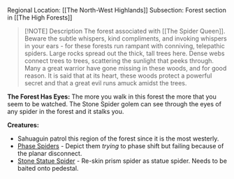 Regional Location: [[The North-West Highlands]]
Subsection: Forest section in [[The High Forests]]


> [!NOTE] Description
> The forest associated with [[The Spider Queen]]. Beware the subtle whispers, kind compliments, and invoking whispers in your ears - for these forests run rampant with conniving, telepathic spiders. Large rocks spread out the thick, tall trees here. Dense webs connect trees to trees, scattering the sunlight that peeks through. Many a great warrior have gone missing in these woods, and for good reason. It is said that at its heart, these woods protect a powerful secret and that a great evil runs amuck amidst the trees. 

**The Forest Has Eyes:**
The more you walk in this forest the more that you seem to be watched. The Stone Spider golem can see through the eyes of any spider in the forest and it stalks you. 

**Creatures:**
- Sahuaguin patrol this region of the forest since it is the most westerly. 
- [Phase Spiders](https://dr-eigenvalue.github.io/bestiary/creature/phase-spider) - Depict them *trying* to phase shift but failing because of the planar disconnect.
- [Stone Statue Spider](https://dr-eigenvalue.github.io/bestiary/creature/prism-spider) - Re-skin prism spider as statue spider. Needs to be baited onto pedestal. 